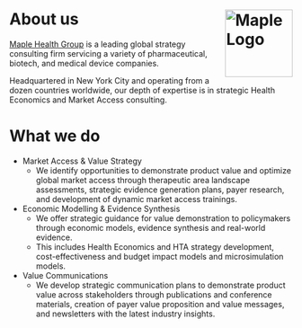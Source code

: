 # About us <a href="https://maplehealthgroup.com/"><img src="https://maplehealthgroup.com/wp-content/themes/maple/images/logo-dark.svg" align="right" width="120" alt="Maple Logo" />

[Maple Health Group](https://maplehealthgroup.com/) is a leading global strategy consulting firm servicing a variety of pharmaceutical, biotech, and medical device companies.

Headquartered in New York City and operating from a dozen countries worldwide, our depth of expertise is in strategic Health Economics and Market Access consulting.

# What we do

- Market Access & Value Strategy
    - We identify opportunities to demonstrate product value and optimize global market access through therapeutic area landscape assessments, strategic evidence generation plans, payer research, and development of dynamic market access trainings.
- Economic Modelling & Evidence Synthesis
    - We offer strategic guidance for value demonstration to policymakers through economic models, evidence synthesis and real-world evidence.
    - This includes Health Economics and HTA strategy development, cost-effectiveness and budget impact models and microsimulation models.
- Value Communications
    - We develop strategic communication plans to demonstrate product value across stakeholders through publications and conference materials, creation of payer value proposition and value messages, and newsletters with the latest industry insights.
